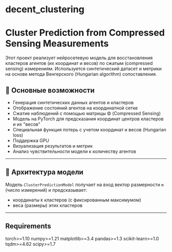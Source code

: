 # decent_clustering

# Cluster Prediction from Compressed Sensing Measurements

Этот проект реализует нейросетевую модель для восстановления кластеров агентов (их координат и весов) по сжатым (compressed sensing) измерениям. Используется синтетический датасет и метрики на основе метода Венгерского (Hungarian algorithm) сопоставления.

## 📌 Основные возможности

- Генерация синтетических данных агентов и кластеров
- Отображение состояний агентов на координатной сетке
- Сжатие наблюдений с помощью матрицы Φ (Compressed Sensing)
- Модель на PyTorch для предсказания координат центров кластеров и их "весов"
- Специальная функция потерь с учетом координат и весов (Hungarian loss)
- Поддержка GPU
- Визуализация результатов и метрик
- Анализ чувствительности модели к количеству агентов
---

## 🧠 Архитектура модели

Модель `ClusterPredictionModel` получает на вход вектор размерности `m` (число измерений) и предсказывает:
- координаты `K` кластеров (с фиксированным максимумом)
- веса (размеры) этих кластеров

---
## Requirements

torch>=1.10
numpy>=1.21
matplotlib>=3.4
pandas>=1.3
scikit-learn>=1.0
tqdm>=4.62
scipy>=1.7
